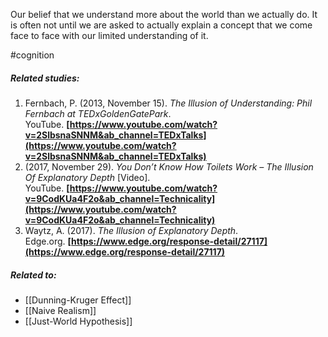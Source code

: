 Our belief that we understand more about the world than we actually do. It is often not until we are asked to actually explain a concept that we come face to face with our limited understanding of it.

#cognition 

##### Related studies: 

1. Fernbach, P. (2013, November 15). _The Illusion of Understanding: Phil Fernbach at TEDxGoldenGatePark_. YouTube. **[https://www.youtube.com/watch?v=2SlbsnaSNNM&ab_channel=TEDxTalks](https://www.youtube.com/watch?v=2SlbsnaSNNM&ab_channel=TEDxTalks)**
2. (2017, November 29). _You Don’t Know How Toilets Work – The Illusion Of Explanatory Depth_ [Video]. YouTube. **[https://www.youtube.com/watch?v=9CodKUa4F2o&ab_channel=Technicality](https://www.youtube.com/watch?v=9CodKUa4F2o&ab_channel=Technicality)**
3. Waytz, A. (2017). _The Illusion of Explanatory Depth_. Edge.org. **[https://www.edge.org/response-detail/27117](https://www.edge.org/response-detail/27117)**

##### Related to:

- [[Dunning-Kruger Effect]] 
- [[Naive Realism]] 
- [[Just-World Hypothesis]] 